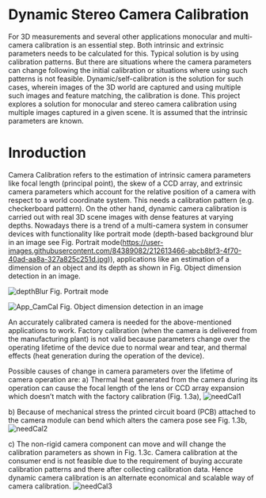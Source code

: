 # Dynamic Stereo Camera Calibration

For 3D measurements and several other applications monocular and multi-camera calibration is an essential step. Both intrinsic and extrinsic parameters needs to be calculated for this. Typical solution is by using calibration patterns. But there are situations where the camera parameters can change following the initial calibration or situations where using such patterns is not feasible. Dynamic/self-calibration is the solution for such cases, wherein images of the 3D world are captured and using multiple such images and feature matching, the calibration is done. This project explores a solution for monocular and stereo camera calibration using multiple images captured in a given scene. It is assumed that the intrinsic parameters are known.


# Inroduction

Camera Calibration refers to the estimation of intrinsic camera parameters like focal length (principal point), the skew of a CCD array, and extrinsic camera parameters
which account for the relative position of a camera with respect to a world coordinate system. This needs a calibration pattern (e.g. checkerboard pattern). On the other
hand, dynamic camera calibration is carried out with real 3D scene images with dense features at varying depths. Nowadays there is a trend of a multi-camera system in
consumer devices with functionality like portrait mode (depth-based background blur in an image see Fig. Portrait mode(https://user-images.githubusercontent.com/84389082/212613466-abcb8bf3-4f70-40ad-aa8a-327a825c251d.jpg)), applications like an estimation of a dimension of an object
and its depth as shown in Fig. Object dimension detection in an image.

![depthBlur](https://user-images.githubusercontent.com/84389082/212613466-abcb8bf3-4f70-40ad-aa8a-327a825c251d.jpg)
Fig.  Portrait mode

![App_CamCal](https://user-images.githubusercontent.com/84389082/212614651-b8a30d7f-806f-43e8-be54-a028f54bac56.png)
Fig.  Object dimension detection in an image


An accurately calibrated camera is needed for the above-mentioned applications to work. Factory calibration (when the camera is delivered from the manufacturing
plant) is not valid because parameters change over the operating lifetime of the device due to normal wear and tear, and thermal effects (heat generation during the operation of the device).

Possible causes of change in camera parameters over the lifetime of camera operation are: 
a) Thermal heat generated from the camera during its operation can cause the focal length of the lens or CCD array expansion which doesn’t match with the factory calibration (Fig. 1.3a), 
![needCal1](https://user-images.githubusercontent.com/84389082/212615261-6871efb1-c53d-4e7e-bf15-cf19436f6864.jpg)

b) Because of mechanical stress the printed circuit board (PCB) attached to the camera module can bend which alters the camera pose see Fig. 1.3b, 
![needCal2](https://user-images.githubusercontent.com/84389082/212615265-23d399bf-0f68-4ab3-a3de-74e8d2832679.jpg)

c) The non-rigid camera component can move and will change the calibration parameters as shown in Fig. 1.3c. Camera calibration at the consumer end is not feasible due to the requirement of buying accurate calibration patterns and there after collecting calibration data. Hence dynamic camera calibration is an alternate economical and scalable way of camera calibration.
![needCal3](https://user-images.githubusercontent.com/84389082/212615267-c678d5a4-2e7b-4c23-be8c-6765225aa66d.jpg)
